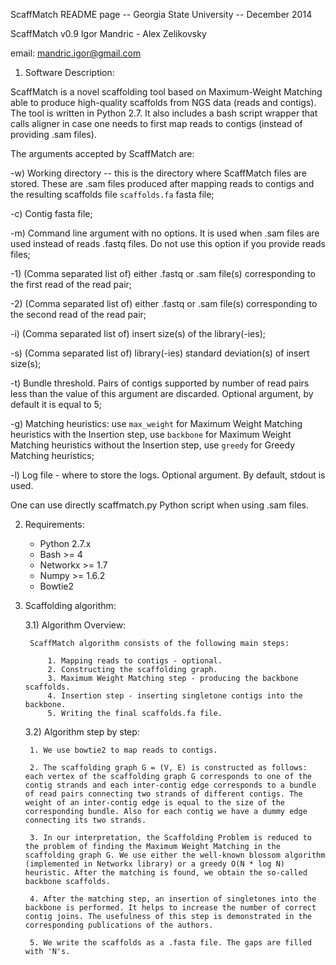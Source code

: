 ScaffMatch README page -- Georgia State University -- December 2014

ScaffMatch v0.9 Igor Mandric - Alex Zelikovsky

email: mandric.igor@gmail.com


1) Software Description:

ScaffMatch is a novel scaffolding tool based on Maximum-Weight Matching able to produce high-quality scaffolds from NGS data (reads and contigs). The tool is written in Python 2.7. It also includes a bash script wrapper that calls aligner in case one needs to first map reads to contigs (instead of providing .sam files).

The arguments accepted by ScaffMatch are:

  -w) Working directory -- this is the directory where ScaffMatch files are stored. These are .sam files produced after mapping reads to contigs and the resulting scaffolds file `scaffolds.fa` fasta file;

  -c) Contig fasta file;

  -m) Command line argument with no options. It is used when .sam files are used instead of reads .fastq files. Do not use this option if you provide reads files;

  -1) (Comma separated list of) either .fastq or .sam file(s) corresponding to the first read of the read pair;

  -2) (Comma separated list of) either .fastq or .sam file(s) corresponding to the second read of the read pair;

  -i) (Comma separated list of) insert size(s) of the library(-ies);

  -s) (Comma separated list of) library(-ies) standard deviation(s) of insert size(s);

  -t) Bundle threshold. Pairs of contigs supported by number of read pairs less than the value of this argument are discarded. Optional argument, by default it is equal to 5;

  -g) Matching heuristics: use `max_weight` for Maximum Weight Matching heuristics with the Insertion step, use `backbone` for Maximum Weight Matching heuristics without the Insertion step, use `greedy` for Greedy Matching heuristics;

  -l) Log file - where to store the logs. Optional argument. By default, stdout is used.


One can use directly scaffmatch.py Python script when using .sam files.


2) Requirements: 

    * Python 2.7.x
    * Bash >= 4
    * Networkx >= 1.7
    * Numpy >= 1.6.2
    * Bowtie2

3) Scaffolding algorithm:

    3.1) Algorithm Overview:

        ScaffMatch algorithm consists of the following main steps:

            1. Mapping reads to contigs - optional.
            2. Constructing the scaffolding graph.
            3. Maximum Weight Matching step - producing the backbone scaffolds.
            4. Insertion step - inserting singletone contigs into the backbone.
            5. Writing the final scaffolds.fa file.


    3.2) Algorithm step by step:

        1. We use bowtie2 to map reads to contigs.

        2. The scaffolding graph G = (V, E) is constructed as follows: each vertex of the scaffolding graph G corresponds to one of the contig strands and each inter-contig edge corresponds to a bundle of read pairs connecting two strands of different contigs. The weight of an inter-contig edge is equal to the size of the corresponding bundle. Also for each contig we have a dummy edge connecting its two strands.

        3. In our interpretation, the Scaffolding Problem is reduced to the problem of finding the Maximum Weight Matching in the scaffolding graph G. We use either the well-known blossom algorithm (implemented in Networkx library) or a greedy O(N * log N) heuristic. After the matching is found, we obtain the so-called backbone scaffolds. 
        
        4. After the matching step, an insertion of singletones into the backbone is performed. It helps to increase the number of correct contig joins. The usefulness of this step is demonstrated in the corresponding publications of the authors.

        5. We write the scaffolds as a .fasta file. The gaps are filled with 'N's.
